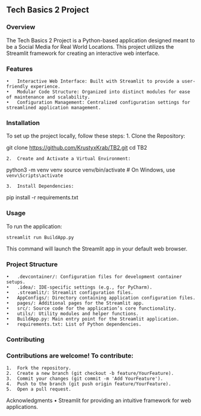 ## Tech Basics 2 Project

### Overview

The Tech Basics 2 Project is a Python-based application designed meant to be a Social Media for Real World Locations. This project utilizes the Streamlit framework for creating an interactive web interface.

### Features
	•	Interactive Web Interface: Built with Streamlit to provide a user-friendly experience.
	•	Modular Code Structure: Organized into distinct modules for ease of maintenance and scalability.
	•	Configuration Management: Centralized configuration settings for streamlined application management.

### Installation

To set up the project locally, follow these steps:
	1.	Clone the Repository:

git clone https://github.com/KrustyxKrab/TB2.git
cd TB2


	2.	Create and Activate a Virtual Environment:

python3 -m venv venv
source venv/bin/activate  # On Windows, use `venv\Scripts\activate`


	3.	Install Dependencies:

pip install -r requirements.txt



### Usage

To run the application:

	streamlit run BuildApp.py

This command will launch the Streamlit app in your default web browser.

### Project Structure
	•	.devcontainer/: Configuration files for development container setups.
	•	.idea/: IDE-specific settings (e.g., for PyCharm).
	•	.streamlit/: Streamlit configuration files.
	•	AppConfigs/: Directory containing application configuration files.
	•	pages/: Additional pages for the Streamlit app.
	•	src/: Source code for the application’s core functionality.
	•	utils/: Utility modules and helper functions.
	•	BuildApp.py: Main entry point for the Streamlit application.
	•	requirements.txt: List of Python dependencies.

### Contributing

### Contributions are welcome! To contribute:
	1.	Fork the repository.
	2.	Create a new branch (git checkout -b feature/YourFeature).
	3.	Commit your changes (git commit -m 'Add YourFeature').
	4.	Push to the branch (git push origin feature/YourFeature).
	5.	Open a pull request.


Acknowledgments
	•	Streamlit for providing an intuitive framework for web applications.
